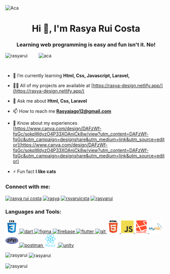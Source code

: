 ![Aca](https://i.pinimg.com/originals/16/f2/00/16f2009e334a05e74e3480e68eaf6325.jpg)
<h1 align="center">Hi 👋, I'm Rasya Rui Costa</h1>
<h3 align="center">Learning web programming is easy and fun isn't it. No!</h3>
<img align="right" alt="aca" width="400" src="https://i.pinimg.com/originals/c2/47/ab/c247abf83a7eeba593b1db7c1a50180e.png">

<p align="left"> <img src="https://komarev.com/ghpvc/?username=rasyarui&label=Profile%20views&color=0e75b6&style=flat" alt="rasyarui" /> </p>

<p align="left"> <a href="https://twitter.com/" target="blank"><img src="https://img.shields.io/twitter/follow/?logo=twitter&style=for-the-badge" alt="" /></a> </p>

- 🌱 I’m currently learning **Html, Css, Javascript, Laravel,**

- 👨‍💻 All of my projects are available at [https://rasya-design.netlify.app/](https://rasya-design.netlify.app/)

- 💬 Ask me about **Html, Css, Laravel**

- 📫 How to reach me **Rasyajago12@gmail.com**

- 📄 Know about my experiences [https://www.canva.com/design/DAFzWf-fqGc/sokpWdyzO4P33XOAniCk8w/view?utm_content=DAFzWf-fqGc&utm_campaign=designshare&utm_medium=link&utm_source=editor](https://www.canva.com/design/DAFzWf-fqGc/sokpWdyzO4P33XOAniCk8w/view?utm_content=DAFzWf-fqGc&utm_campaign=designshare&utm_medium=link&utm_source=editor)

- ⚡ Fun fact **I like cats**

<h3 align="left">Connect with me:</h3>
<p align="left">
<a href="https://linkedin.com/in/rasya rui costa" target="blank"><img align="center" src="https://raw.githubusercontent.com/rahuldkjain/github-profile-readme-generator/master/src/images/icons/Social/linked-in-alt.svg" alt="rasya rui costa" height="30" width="40" /></a>
<a href="https://stackoverflow.com/users/rasya" target="blank"><img align="center" src="https://raw.githubusercontent.com/rahuldkjain/github-profile-readme-generator/master/src/images/icons/Social/stack-overflow.svg" alt="rasya" height="30" width="40" /></a>
<a href="https://instagram.com/rsyaruicsta" target="blank"><img align="center" src="https://raw.githubusercontent.com/rahuldkjain/github-profile-readme-generator/master/src/images/icons/Social/instagram.svg" alt="rsyaruicsta" height="30" width="40" /></a>
<a href="https://dribbble.com/rasyarui" target="blank"><img align="center" src="https://raw.githubusercontent.com/rahuldkjain/github-profile-readme-generator/master/src/images/icons/Social/dribbble.svg" alt="rasyarui" height="30" width="40" /></a>
</p>

<h3 align="left">Languages and Tools:</h3>
<p align="left"> <a href="https://www.w3schools.com/css/" target="_blank" rel="noreferrer"> <img src="https://raw.githubusercontent.com/devicons/devicon/master/icons/css3/css3-original-wordmark.svg" alt="css3" width="40" height="40"/> </a> <a href="https://dart.dev" target="_blank" rel="noreferrer"> <img src="https://www.vectorlogo.zone/logos/dartlang/dartlang-icon.svg" alt="dart" width="40" height="40"/> </a> <a href="https://www.figma.com/" target="_blank" rel="noreferrer"> <img src="https://www.vectorlogo.zone/logos/figma/figma-icon.svg" alt="figma" width="40" height="40"/> </a> <a href="https://firebase.google.com/" target="_blank" rel="noreferrer"> <img src="https://www.vectorlogo.zone/logos/firebase/firebase-icon.svg" alt="firebase" width="40" height="40"/> </a> <a href="https://flutter.dev" target="_blank" rel="noreferrer"> <img src="https://www.vectorlogo.zone/logos/flutterio/flutterio-icon.svg" alt="flutter" width="40" height="40"/> </a> <a href="https://git-scm.com/" target="_blank" rel="noreferrer"> <img src="https://www.vectorlogo.zone/logos/git-scm/git-scm-icon.svg" alt="git" width="40" height="40"/> </a> <a href="https://www.w3.org/html/" target="_blank" rel="noreferrer"> <img src="https://raw.githubusercontent.com/devicons/devicon/master/icons/html5/html5-original-wordmark.svg" alt="html5" width="40" height="40"/> </a> <a href="https://developer.mozilla.org/en-US/docs/Web/JavaScript" target="_blank" rel="noreferrer"> <img src="https://raw.githubusercontent.com/devicons/devicon/master/icons/javascript/javascript-original.svg" alt="javascript" width="40" height="40"/> </a> <a href="https://laravel.com/" target="_blank" rel="noreferrer"> <img src="https://raw.githubusercontent.com/devicons/devicon/master/icons/laravel/laravel-plain-wordmark.svg" alt="laravel" width="40" height="40"/> </a> <a href="https://www.mysql.com/" target="_blank" rel="noreferrer"> <img src="https://raw.githubusercontent.com/devicons/devicon/master/icons/mysql/mysql-original-wordmark.svg" alt="mysql" width="40" height="40"/> </a> <a href="https://www.php.net" target="_blank" rel="noreferrer"> <img src="https://raw.githubusercontent.com/devicons/devicon/master/icons/php/php-original.svg" alt="php" width="40" height="40"/> </a> <a href="https://postman.com" target="_blank" rel="noreferrer"> <img src="https://www.vectorlogo.zone/logos/getpostman/getpostman-icon.svg" alt="postman" width="40" height="40"/> </a> <a href="https://reactjs.org/" target="_blank" rel="noreferrer"> <img src="https://raw.githubusercontent.com/devicons/devicon/master/icons/react/react-original-wordmark.svg" alt="react" width="40" height="40"/> </a> <a href="https://unity.com/" target="_blank" rel="noreferrer"> <img src="https://www.vectorlogo.zone/logos/unity3d/unity3d-icon.svg" alt="unity" width="40" height="40"/> </a> </p>

<p><img align="left" src="https://github-readme-stats.vercel.app/api/top-langs?username=rasyarui&show_icons=true&locale=en&layout=compact" alt="rasyarui" /></p>

<p>&nbsp;<img align="center" src="https://github-readme-stats.vercel.app/api?username=rasyarui&show_icons=true&locale=en" alt="rasyarui" /></p>

<p><img align="center" src="https://github-readme-streak-stats.herokuapp.com/?user=rasyarui&" alt="rasyarui" /></p>
